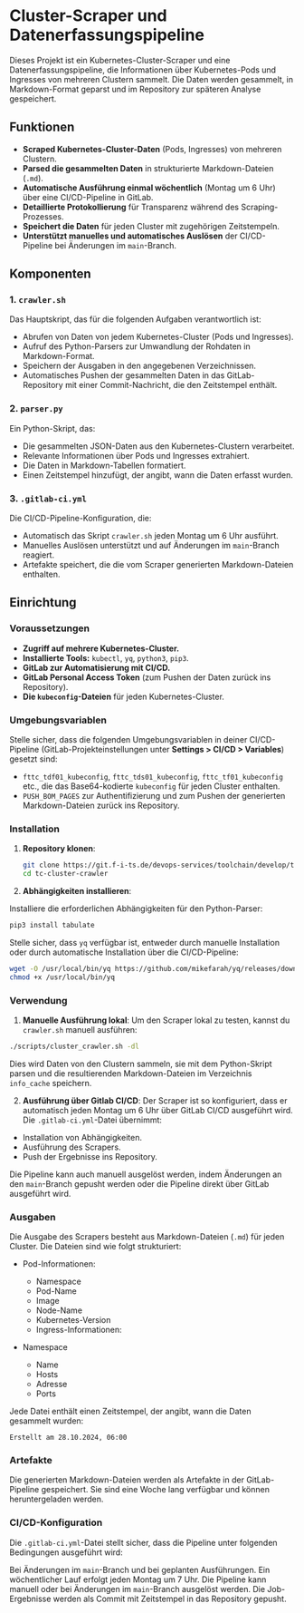# Cluster-Scraper und Datenerfassungspipeline

Dieses Projekt ist ein Kubernetes-Cluster-Scraper und eine Datenerfassungspipeline, die Informationen über Kubernetes-Pods und Ingresses von mehreren Clustern sammelt. Die Daten werden gesammelt, in Markdown-Format geparst und im Repository zur späteren Analyse gespeichert.

## Funktionen

- **Scraped Kubernetes-Cluster-Daten** (Pods, Ingresses) von mehreren Clustern.
- **Parsed die gesammelten Daten** in strukturierte Markdown-Dateien (`.md`).
- **Automatische Ausführung einmal wöchentlich** (Montag um 6 Uhr) über eine CI/CD-Pipeline in GitLab.
- **Detaillierte Protokollierung** für Transparenz während des Scraping-Prozesses.
- **Speichert die Daten** für jeden Cluster mit zugehörigen Zeitstempeln.
- **Unterstützt manuelles und automatisches Auslösen** der CI/CD-Pipeline bei Änderungen im `main`-Branch.

## Komponenten

### 1. `crawler.sh`
Das Hauptskript, das für die folgenden Aufgaben verantwortlich ist:
- Abrufen von Daten von jedem Kubernetes-Cluster (Pods und Ingresses).
- Aufruf des Python-Parsers zur Umwandlung der Rohdaten in Markdown-Format.
- Speichern der Ausgaben in den angegebenen Verzeichnissen.
- Automatisches Pushen der gesammelten Daten in das GitLab-Repository mit einer Commit-Nachricht, die den Zeitstempel enthält.

### 2. `parser.py`
Ein Python-Skript, das:
- Die gesammelten JSON-Daten aus den Kubernetes-Clustern verarbeitet.
- Relevante Informationen über Pods und Ingresses extrahiert.
- Die Daten in Markdown-Tabellen formatiert.
- Einen Zeitstempel hinzufügt, der angibt, wann die Daten erfasst wurden.

### 3. `.gitlab-ci.yml`
Die CI/CD-Pipeline-Konfiguration, die:
- Automatisch das Skript `crawler.sh` jeden Montag um 6 Uhr ausführt.
- Manuelles Auslösen unterstützt und auf Änderungen im `main`-Branch reagiert.
- Artefakte speichert, die die vom Scraper generierten Markdown-Dateien enthalten.

## Einrichtung

### Voraussetzungen
- **Zugriff auf mehrere Kubernetes-Cluster.**
- **Installierte Tools:** `kubectl`, `yq`, `python3`, `pip3`.
- **GitLab zur Automatisierung mit CI/CD.**
- **GitLab Personal Access Token** (zum Pushen der Daten zurück ins Repository).
- **Die `kubeconfig`-Dateien** für jeden Kubernetes-Cluster.

### Umgebungsvariablen
Stelle sicher, dass die folgenden Umgebungsvariablen in deiner CI/CD-Pipeline (GitLab-Projekteinstellungen unter **Settings > CI/CD > Variables**) gesetzt sind:
- `fttc_tdf01_kubeconfig`, `fttc_tds01_kubeconfig`, `fttc_tf01_kubeconfig` etc., die das Base64-kodierte `kubeconfig` für jeden Cluster enthalten.
- `PUSH_BOM_PAGES` zur Authentifizierung und zum Pushen der generierten Markdown-Dateien zurück ins Repository.

### Installation

1. **Repository klonen**:
   ```bash
   git clone https://git.f-i-ts.de/devops-services/toolchain/develop/tc-cluster-crawler.git
   cd tc-cluster-crawler

2. **Abhängigkeiten installieren**:

Installiere die erforderlichen Abhängigkeiten für den Python-Parser:
```bash
pip3 install tabulate
```

Stelle sicher, dass `yq` verfügbar ist, entweder durch manuelle Installation oder durch automatische Installation über die CI/CD-Pipeline:
```bash
wget -O /usr/local/bin/yq https://github.com/mikefarah/yq/releases/download/v4.35.1/yq_linux_amd64
chmod +x /usr/local/bin/yq
```
### Verwendung

1. **Manuelle Ausführung lokal**:
Um den Scraper lokal zu testen, kannst du `crawler.sh` manuell ausführen:
```bash
./scripts/cluster_crawler.sh -dl
```
Dies wird Daten von den Clustern sammeln, sie mit dem Python-Skript parsen und die resultierenden Markdown-Dateien im Verzeichnis `info_cache` speichern.

2. **Ausführung über Gitlab CI/CD**:
Der Scraper ist so konfiguriert, dass er automatisch jeden Montag um 6 Uhr über GitLab CI/CD ausgeführt wird. Die `.gitlab-ci.yml`-Datei übernimmt:

- Installation von Abhängigkeiten.
- Ausführung des Scrapers.
- Push der Ergebnisse ins Repository.

Die Pipeline kann auch manuell ausgelöst werden, indem Änderungen an den `main`-Branch gepusht werden oder die Pipeline direkt über GitLab ausgeführt wird.

### Ausgaben

Die Ausgabe des Scrapers besteht aus Markdown-Dateien (`.md`) für jeden Cluster. Die Dateien sind wie folgt strukturiert:

- Pod-Informationen:
   - Namespace
   - Pod-Name
   - Image
   - Node-Name
   - Kubernetes-Version
   - Ingress-Informationen:

- Namespace
   - Name
   - Hosts
   - Adresse
   - Ports

Jede Datei enthält einen Zeitstempel, der angibt, wann die Daten gesammelt wurden:

```
Erstellt am 28.10.2024, 06:00
```
### Artefakte
Die generierten Markdown-Dateien werden als Artefakte in der GitLab-Pipeline gespeichert. Sie sind eine Woche lang verfügbar und können heruntergeladen werden.

### CI/CD-Konfiguration
Die `.gitlab-ci.yml`-Datei stellt sicher, dass die Pipeline unter folgenden Bedingungen ausgeführt wird:

Bei Änderungen im `main`-Branch und bei geplanten Ausführungen.
Ein wöchentlicher Lauf erfolgt jeden Montag um 7 Uhr.
Die Pipeline kann manuell oder bei Änderungen im `main`-Branch ausgelöst werden.
Die Job-Ergebnisse werden als Commit mit Zeitstempel in das Repository gepusht.




